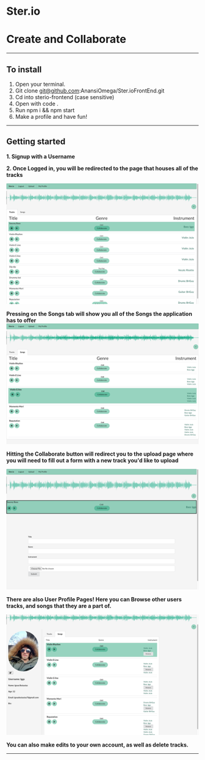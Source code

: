 # Ster.io
# Create and Collaborate

________________________________________________________

## To install 
1. Open your terminal.
2. Git clone git@github.com:AnansiOmega/Ster.ioFrontEnd.git
3. Cd into sterio-frontend (case sensitive)
4. Open with code .
6. Run npm i && npm start
7. Make a profile and have fun!

________________________________________________________

## Getting started 
**1. Signup with a Username**

**2. Once Logged in, you will be redirected to the page that houses all of the tracks**

![homepage](src/images/ScreenShot1.png)

**Pressing on the Songs tab will show you all of the Songs the application has to offer**
![tracks](src/images/ScreenShot2.png)

**Hitting the Collaborate button will redirect you to the upload page where you will need to fill out a form with a new track you'd like to upload**

![uploadForm](src/images/ScreenShot3.png)

**There are also User Profile Pages! Here you can Browse other users tracks, and songs that they are a part of.**

![UserPages](src/images/ScreenShot4.png)

**You can also make edits to your own account, as well as delete tracks.**

________________________________________________________
